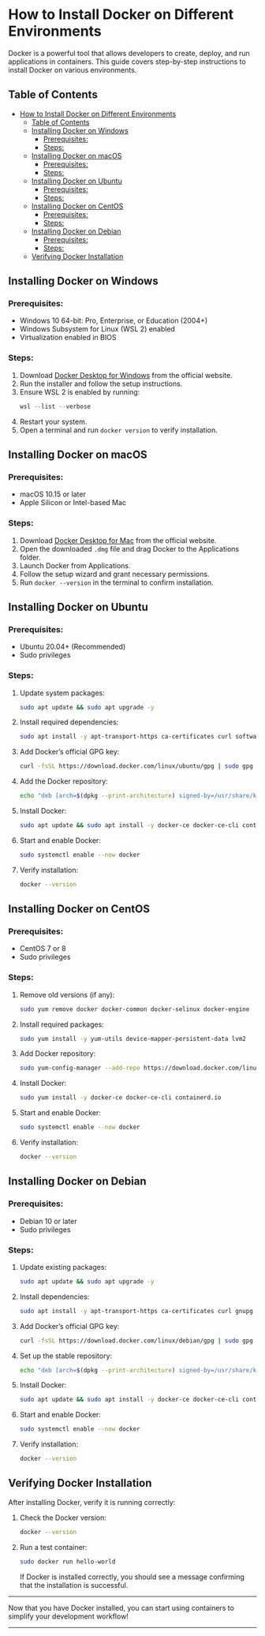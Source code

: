 # How to Install Docker on Different Environments

Docker is a powerful tool that allows developers to create, deploy, and run applications in containers. This guide covers step-by-step instructions to install Docker on various environments.

## Table of Contents

- [How to Install Docker on Different Environments](#how-to-install-docker-on-different-environments)
  - [Table of Contents](#table-of-contents)
  - [Installing Docker on Windows](#installing-docker-on-windows)
    - [Prerequisites:](#prerequisites)
    - [Steps:](#steps)
  - [Installing Docker on macOS](#installing-docker-on-macos)
    - [Prerequisites:](#prerequisites-1)
    - [Steps:](#steps-1)
  - [Installing Docker on Ubuntu](#installing-docker-on-ubuntu)
    - [Prerequisites:](#prerequisites-2)
    - [Steps:](#steps-2)
  - [Installing Docker on CentOS](#installing-docker-on-centos)
    - [Prerequisites:](#prerequisites-3)
    - [Steps:](#steps-3)
  - [Installing Docker on Debian](#installing-docker-on-debian)
    - [Prerequisites:](#prerequisites-4)
    - [Steps:](#steps-4)
  - [Verifying Docker Installation](#verifying-docker-installation)

## Installing Docker on Windows

### Prerequisites:
- Windows 10 64-bit: Pro, Enterprise, or Education (2004+)
- Windows Subsystem for Linux (WSL 2) enabled
- Virtualization enabled in BIOS

### Steps:
1. Download [Docker Desktop for Windows](https://www.docker.com/products/docker-desktop) from the official website.
2. Run the installer and follow the setup instructions.
3. Ensure WSL 2 is enabled by running:
   ```powershell
   wsl --list --verbose
   ```
4. Restart your system.
5. Open a terminal and run `docker version` to verify installation.

## Installing Docker on macOS

### Prerequisites:
- macOS 10.15 or later
- Apple Silicon or Intel-based Mac

### Steps:
1. Download [Docker Desktop for Mac](https://www.docker.com/products/docker-desktop) from the official website.
2. Open the downloaded `.dmg` file and drag Docker to the Applications folder.
3. Launch Docker from Applications.
4. Follow the setup wizard and grant necessary permissions.
5. Run `docker --version` in the terminal to confirm installation.

## Installing Docker on Ubuntu

### Prerequisites:
- Ubuntu 20.04+ (Recommended)
- Sudo privileges

### Steps:
1. Update system packages:
   ```sh
   sudo apt update && sudo apt upgrade -y
   ```
2. Install required dependencies:
   ```sh
   sudo apt install -y apt-transport-https ca-certificates curl software-properties-common
   ```
3. Add Docker’s official GPG key:
   ```sh
   curl -fsSL https://download.docker.com/linux/ubuntu/gpg | sudo gpg --dearmor -o /usr/share/keyrings/docker-archive-keyring.gpg
   ```
4. Add the Docker repository:
   ```sh
   echo "deb [arch=$(dpkg --print-architecture) signed-by=/usr/share/keyrings/docker-archive-keyring.gpg] https://download.docker.com/linux/ubuntu $(lsb_release -cs) stable" | sudo tee /etc/apt/sources.list.d/docker.list > /dev/null
   ```
5. Install Docker:
   ```sh
   sudo apt update && sudo apt install -y docker-ce docker-ce-cli containerd.io
   ```
6. Start and enable Docker:
   ```sh
   sudo systemctl enable --now docker
   ```
7. Verify installation:
   ```sh
   docker --version
   ```

## Installing Docker on CentOS

### Prerequisites:
- CentOS 7 or 8
- Sudo privileges

### Steps:
1. Remove old versions (if any):
   ```sh
   sudo yum remove docker docker-common docker-selinux docker-engine
   ```
2. Install required packages:
   ```sh
   sudo yum install -y yum-utils device-mapper-persistent-data lvm2
   ```
3. Add Docker repository:
   ```sh
   sudo yum-config-manager --add-repo https://download.docker.com/linux/centos/docker-ce.repo
   ```
4. Install Docker:
   ```sh
   sudo yum install -y docker-ce docker-ce-cli containerd.io
   ```
5. Start and enable Docker:
   ```sh
   sudo systemctl enable --now docker
   ```
6. Verify installation:
   ```sh
   docker --version
   ```

## Installing Docker on Debian

### Prerequisites:
- Debian 10 or later
- Sudo privileges

### Steps:
1. Update existing packages:
   ```sh
   sudo apt update && sudo apt upgrade -y
   ```
2. Install dependencies:
   ```sh
   sudo apt install -y apt-transport-https ca-certificates curl gnupg lsb-release
   ```
3. Add Docker’s official GPG key:
   ```sh
   curl -fsSL https://download.docker.com/linux/debian/gpg | sudo gpg --dearmor -o /usr/share/keyrings/docker-archive-keyring.gpg
   ```
4. Set up the stable repository:
   ```sh
   echo "deb [arch=$(dpkg --print-architecture) signed-by=/usr/share/keyrings/docker-archive-keyring.gpg] https://download.docker.com/linux/debian $(lsb_release -cs) stable" | sudo tee /etc/apt/sources.list.d/docker.list > /dev/null
   ```
5. Install Docker:
   ```sh
   sudo apt update && sudo apt install -y docker-ce docker-ce-cli containerd.io
   ```
6. Start and enable Docker:
   ```sh
   sudo systemctl enable --now docker
   ```
7. Verify installation:
   ```sh
   docker --version
   ```

## Verifying Docker Installation

After installing Docker, verify it is running correctly:

1. Check the Docker version:
   ```sh
   docker --version
   ```
2. Run a test container:
   ```sh
   sudo docker run hello-world
   ```
   If Docker is installed correctly, you should see a message confirming that the installation is successful.

---

Now that you have Docker installed, you can start using containers to simplify your development workflow!

---